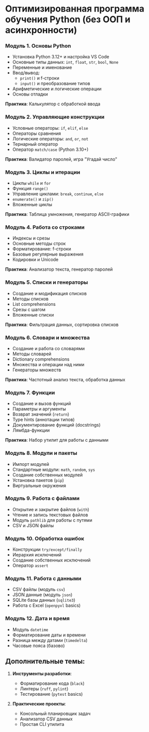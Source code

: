# Оптимизированная программа обучения Python (без ООП и асинхронности)

### Модуль 1. Основы Python
- Установка Python 3.12+ и настройка VS Code
- Основные типы данных: `int`, `float`, `str`, `bool`, `None`
- Переменные и именование
- Ввод/вывод:
  - `print()` и f-строки
  - `input()` и преобразование типов
- Арифметические и логические операции
- Основы отладки

**Практика**: Калькулятор с обработкой ввода

### Модуль 2. Управляющие конструкции
- Условные операторы: `if`, `elif`, `else`
- Операторы сравнения
- Логические операторы: `and`, `or`, `not`
- Тернарный оператор
- Оператор `match/case` (Python 3.10+)

**Практика**: Валидатор паролей, игра "Угадай число"

### Модуль 3. Циклы и итерации
- Циклы `while` и `for`
- Функция `range()`
- Управление циклами: `break`, `continue`, `else`
- `enumerate()` и `zip()`
- Вложенные циклы

**Практика**: Таблица умножения, генератор ASCII-графики

### Модуль 4. Работа со строками
- Индексы и срезы
- Основные методы строк
- Форматирование: f-строки
- Базовые регулярные выражения
- Кодировки и Unicode

**Практика**: Анализатор текста, генератор паролей

### Модуль 5. Списки и генераторы
- Создание и модификация списков
- Методы списков
- List comprehensions
- Срезы с шагом
- Вложенные списки

**Практика**: Фильтрация данных, сортировка списков

### Модуль 6. Словари и множества
- Создание и работа со словарями
- Методы словарей
- Dictionary comprehensions
- Множества и операции над ними
- Генераторы множеств

**Практика**: Частотный анализ текста, обработка данных


### Модуль 7. Функции
- Создание и вызов функций
- Параметры и аргументы
- Возврат значений (`return`)
- Type hints (аннотации типов)
- Документирование функций (docstrings)
- Лямбда-функции

**Практика**: Набор утилит для работы с данными

### Модуль 8. Модули и пакеты
- Импорт модулей
- Стандартные модули: `math`, `random`, `sys`
- Создание собственных модулей
- Установка пакетов (`pip`)
- Виртуальные окружения


### Модуль 9. Работа с файлами
- Открытие и закрытие файлов (`with`)
- Чтение и запись текстовых файлов
- Модуль `pathlib` для работы с путями
- CSV и JSON файлы



### Модуль 10. Обработка ошибок
- Конструкции `try/except/finally`
- Иерархия исключений
- Создание собственных исключений
- Оператор `assert`


### Модуль 11. Работа с данными
- CSV файлы (модуль `csv`)
- JSON данные (модуль `json`)
- SQLite базы данных (`sqlite3`)
- Работа с Excel (`openpyxl` basics)

### Модуль 12. Дата и время
- Модуль `datetime`
- Форматирование даты и времени
- Разница между датами (`timedelta`)
- Часовые пояса (базово)


## Дополнительные темы:
1. **Инструменты разработки**:
   - Форматирование кода (`black`)
   - Линтеры (`ruff`, `pylint`)
   - Тестирование (`pytest` basics)

2. **Практические проекты**:
   - Консольный планировщик задач
   - Анализатор CSV данных
   - Простая CLI утилита

